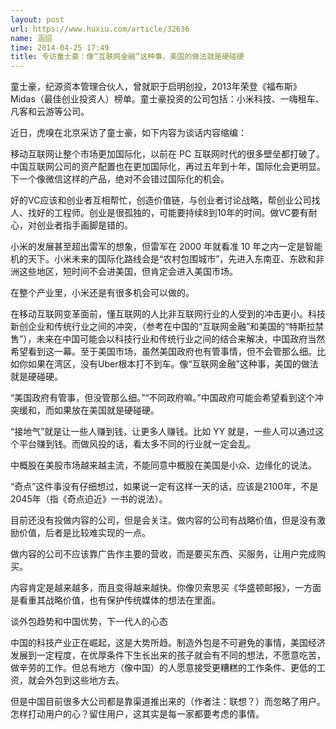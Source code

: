 ```yaml
---
layout: post
url: https://www.huxiu.com/article/32636
name: 涵詔
time: 2014-04-25 17:49
title: 专访童士豪：像“互联网金融”这种事，美国的做法就是硬碰硬
---
```

童士豪，纪源资本管理合伙人，曾就职于启明创投，2013年荣登《福布斯》Midas（最佳创业投资人）榜单。童士豪投资的公司包括：小米科技、一嗨租车、凡客和云游等公司。

近日，虎嗅在北京采访了童士豪，如下内容为谈话内容缩编：

移动互联网让整个市场更加国际化，以前在 PC 互联网时代的很多壁垒都打破了。中国互联网公司的资产配置也在更加国际化，再过五年到十年，国际化会更明显。下一个像微信这样的产品，绝对不会错过国际化的机会。

好的VC应该和创业者互相帮忙，创造价值链，与创业者讨论战略，帮创业公司找人、找好的工程师。创业是很孤独的，可能要持续8到10年的时间。做VC要有耐心，对创业者指手画脚是错的。

小米的发展甚至超出雷军的想象，但雷军在 2000 年就看准 10 年之内一定是智能机的天下。小米未来的国际化路线会是“农村包围城市”，先进入东南亚、东欧和非洲这些地区，短时间不会进美国，但肯定会进入美国市场。

在整个产业里，小米还是有很多机会可以做的。

在移动互联网变革面前，懂互联网的人比非互联网行业的人受到的冲击更小。科技新创企业和传统行业之间的冲突，（参考在中国的“互联网金融”和美国的“特斯拉禁售”），未来在中国可能会以科技行业和传统行业之间的结合来解决，中国政府当然希望看到这一幕。至于美国市场，虽然美国政府也有管事情，但不会管那么细。比如你如果在湾区，没有Uber根本打不到车。像“互联网金融”这种事，美国的做法就是硬碰硬。

“美国政府有管事，但没管那么细。”“不同政府嘛。”中国政府可能会希望看到这个冲突缓和，而如果放在美国就是硬碰硬。

“接地气”就是让一些人赚到钱，让更多人赚钱。比如 YY 就是，一些人可以通过这个平台赚到钱。而做风投的话，看太多不同的行业就一定会乱。

中概股在美股市场越来越主流，不能同意中概股在美国是小众、边缘化的说法。

“奇点”这件事没有仔细想过，如果说一定有这样一天的话，应该是2100年，不是2045年（指《奇点迫近》一书的说法）。

目前还没有投做内容的公司，但是会关注。做内容的公司有战略价值，但是没有激励价值，后者是比较难实现的一点。

做内容的公司不应该靠广告作主要的营收，而是要买东西、买服务，让用户完成购买。

内容肯定是越来越多，而且变得越来越快。你像贝索思买《华盛顿邮报》，一方面是看重其战略价值，也有保护传统媒体的想法在里面。

谈外包趋势和中国优势，下一代人的心态

中国的科技产业正在崛起，这是大势所趋。制造外包是不可避免的事情，美国经济发展到一定程度，在优厚条件下生长出来的孩子就会有不同的想法，不愿意吃苦，做辛劳的工作。但总有地方（像中国）的人愿意接受更糟糕的工作条件、更低的工资，就会外包到这些地方去。

但是中国目前很多大公司都是靠渠道推出来的（作者注：联想？）而忽略了用户。怎样打动用户的心？留住用户，这其实是每一家都要考虑的事情。

